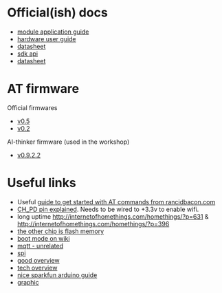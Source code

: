 # Official(ish) docs

* [module application guide](http://microchip.ua/esp8266/ESP8266_Module%20Application%20Design%20Guide.pdf)
* [hardware user guide](http://doc.switch-science.com/datasheets/0B-ESP8266__Hardware_User_Guide__EN_v1.1.pdf)
* [datasheet](https://www.adafruit.com/images/product-files/2471/0A-ESP8266__Datasheet__EN_v4.3.pdf)
* [sdk api](http://www.mikrocontroller.net/attachment/245197/2C-SDK-Espressif_IoT_SDK_Programming_Guide_v0.9.5.pdf)
* [datasheet](http://www.mikrocontroller.net/attachment/231858/0A-ESP8266_Specifications_v4.pdf)

# AT firmware

Official firmwares

* [v0.5](http://bbs.espressif.com/download/file.php?id=837)
* [v0.2](http://bbs.espressif.com/download/file.php?id=84)

AI-thinker firmware (used in the workshop)

* [v0.9.2.2](https://drive.google.com/file/d/0B2uCVSW6X_KGZVR1MUNDTlZ3cFk/view?usp=sharing)


# Useful links

* Useful [guide to get started with AT commands from rancidbacon.com](http://rancidbacon.com/files/kiwicon8/ESP8266_WiFi_Module_Quick_Start_Guide_v_1.0.4.pdf)
* [CH_PD pin explained](http://www.espruino.com/ESP8266). Needs to be wired to +3.3v to enable wifi.
* long uptime http://internetofhomethings.com/homethings/?p=631 & http://internetofhomethings.com/homethings/?p=396
* [the other chip is flash memory](http://nerdralph.blogspot.co.uk/2015/03/esp8266-spi-flash-performance.html)
* [boot mode on wiki](https://github.com/esp8266/esp8266-wiki/wiki/Boot-Process)
* [mqtt - unrelated](http://www.hivemq.com/mqtt-essentials-wrap-up/)
* [spi](http://d.av.id.au/blog/esp8266-hardware-spi-hspi-general-info-and-pinout/)
* [good overview](https://en.wikipedia.org/wiki/ESP8266)
* [tech overview](https://nurdspace.nl/ESP8266)
* [nice sparkfun arduino guide](https://learn.sparkfun.com/tutorials/esp8266-thing-hookup-guide/using-the-arduino-addon)
* [graphic](https://magic.piktochart.com/output/7040756-introducing-esp8266)

